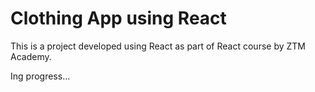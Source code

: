# Clothing App using React

This is a project developed using React as part of React course by ZTM Academy.

Ing progress...
